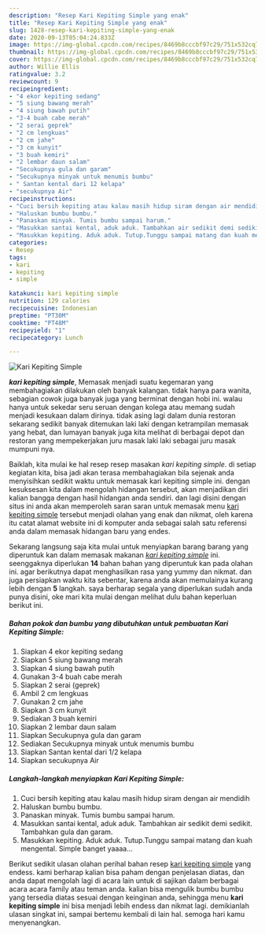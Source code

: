 ```yaml
---
description: "Resep Kari Kepiting Simple yang enak"
title: "Resep Kari Kepiting Simple yang enak"
slug: 1428-resep-kari-kepiting-simple-yang-enak
date: 2020-09-13T05:04:24.833Z
image: https://img-global.cpcdn.com/recipes/8469b8cccbf97c29/751x532cq70/kari-kepiting-simple-foto-resep-utama.jpg
thumbnail: https://img-global.cpcdn.com/recipes/8469b8cccbf97c29/751x532cq70/kari-kepiting-simple-foto-resep-utama.jpg
cover: https://img-global.cpcdn.com/recipes/8469b8cccbf97c29/751x532cq70/kari-kepiting-simple-foto-resep-utama.jpg
author: Willie Ellis
ratingvalue: 3.2
reviewcount: 9
recipeingredient:
- "4 ekor kepiting sedang"
- "5 siung bawang merah"
- "4 siung bawah putih"
- "3-4 buah cabe merah"
- "2 serai geprek"
- "2 cm lengkuas"
- "2 cm jahe"
- "3 cm kunyit"
- "3 buah kemiri"
- "2 lembar daun salam"
- "Secukupnya gula dan garam"
- "Secukupnya minyak untuk menumis bumbu"
- " Santan kental dari 12 kelapa"
- "secukupnya Air"
recipeinstructions:
- "Cuci bersih kepiting atau kalau masih hidup siram dengan air mendidih"
- "Haluskan bumbu bumbu."
- "Panaskan minyak. Tumis bumbu sampai harum."
- "Masukkan santai kental, aduk aduk. Tambahkan air sedikit demi sedikit. Tambahkan gula dan garam."
- "Masukkan kepiting. Aduk aduk. Tutup.Tunggu sampai matang dan kuah mengental. Simple banget yaaaa..."
categories:
- Resep
tags:
- kari
- kepiting
- simple

katakunci: kari kepiting simple 
nutrition: 129 calories
recipecuisine: Indonesian
preptime: "PT30M"
cooktime: "PT48M"
recipeyield: "1"
recipecategory: Lunch

---
```



![Kari Kepiting Simple](https://img-global.cpcdn.com/recipes/8469b8cccbf97c29/751x532cq70/kari-kepiting-simple-foto-resep-utama.jpg)

<b><i>kari kepiting simple</i></b>, Memasak menjadi suatu kegemaran yang membahagiakan dilakukan oleh banyak kalangan. tidak hanya para wanita, sebagian cowok juga banyak juga yang berminat dengan hobi ini. walau hanya untuk sekedar seru seruan dengan kolega atau memang sudah menjadi kesukaan dalam dirinya. tidak asing lagi dalam dunia restoran sekarang sedikit banyak ditemukan laki laki dengan ketrampilan memasak yang hebat, dan lumayan banyak juga kita melihat di berbagai depot dan restoran yang mempekerjakan juru masak laki laki sebagai juru masak mumpuni nya.



Baiklah, kita mulai ke hal resep resep masakan <i>kari kepiting simple</i>. di setiap kegiatan kita, bisa jadi akan terasa membahagiakan bila sejenak anda menyisihkan sedikit waktu untuk memasak kari kepiting simple ini. dengan kesuksesan kita dalam mengolah hidangan tersebut, akan menjadikan diri kalian bangga dengan hasil hidangan anda sendiri. dan lagi disini dengan situs ini anda akan memperoleh saran saran untuk memasak menu <u>kari kepiting simple</u> tersebut menjadi olahan yang enak dan nikmat, oleh karena itu catat alamat website ini di komputer anda sebagai salah satu referensi anda dalam memasak hidangan baru yang endes.


Sekarang langsung saja kita mulai untuk menyiapkan barang barang yang diperuntuk kan dalam memasak makanan <u><i>kari kepiting simple</i></u> ini. seenggaknya diperlukan <b>14</b> bahan bahan yang diperuntuk kan pada olahan ini. agar berikutnya dapat menghasilkan rasa yang yummy dan nikmat. dan juga persiapkan waktu kita sebentar, karena anda akan memulainya kurang lebih dengan <b>5</b> langkah. saya berharap segala yang diperlukan sudah anda punya disini, oke mari kita mulai dengan melihat dulu bahan keperluan berikut ini.

<!--inarticleads1-->

##### Bahan pokok dan bumbu yang dibutuhkan untuk pembuatan Kari Kepiting Simple:

1. Siapkan 4 ekor kepiting sedang
1. Siapkan 5 siung bawang merah
1. Siapkan 4 siung bawah putih
1. Gunakan 3-4 buah cabe merah
1. Siapkan 2 serai (geprek)
1. Ambil 2 cm lengkuas
1. Gunakan 2 cm jahe
1. Siapkan 3 cm kunyit
1. Sediakan 3 buah kemiri
1. Siapkan 2 lembar daun salam
1. Siapkan Secukupnya gula dan garam
1. Sediakan Secukupnya minyak untuk menumis bumbu
1. Siapkan  Santan kental dari 1/2 kelapa
1. Siapkan secukupnya Air




<!--inarticleads2-->

##### Langkah-langkah menyiapkan Kari Kepiting Simple:

1. Cuci bersih kepiting atau kalau masih hidup siram dengan air mendidih
1. Haluskan bumbu bumbu.
1. Panaskan minyak. Tumis bumbu sampai harum.
1. Masukkan santai kental, aduk aduk. Tambahkan air sedikit demi sedikit. Tambahkan gula dan garam.
1. Masukkan kepiting. Aduk aduk. Tutup.Tunggu sampai matang dan kuah mengental. Simple banget yaaaa...




Berikut sedikit ulasan olahan perihal bahan resep <u>kari kepiting simple</u> yang endess. kami berharap kalian bisa paham dengan penjelasan diatas, dan anda dapat mengolah lagi di acara lain untuk di sajikan dalam berbagai acara acara family atau teman anda. kalian bisa mengulik bumbu bumbu yang tersedia diatas sesuai dengan keinginan anda, sehingga menu <b>kari kepiting simple</b> ini bisa menjadi lebih endess dan nikmat lagi. demikianlah ulasan singkat ini, sampai bertemu kembali di lain hal. semoga hari kamu menyenangkan.
